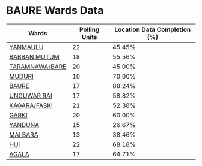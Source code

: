 
# BAURE Wards Data

| Wards | Polling Units | Location Data Completion (%) |
| ---- | ----- | ------- |
| [YANMAULU](./wards/4861-yanmaulu) | 22 | 45.45% |
| [BABBAN MUTUM](./wards/4862-babban-mutum) | 18 | 55.56% |
| [TARAMNAWA/BARE](./wards/4863-taramnawa/bare) | 20 | 45.00% |
| [MUDURI](./wards/4864-muduri) | 10 | 70.00% |
| [BAURE](./wards/4865-baure) | 17 | 88.24% |
| [UNGUWAR RAI](./wards/4866-unguwar-rai) | 17 | 58.82% |
| [KAGARA/FASKI](./wards/4867-kagara/faski) | 21 | 52.38% |
| [GARKI](./wards/4868-garki) | 20 | 60.00% |
| [YANDUNA](./wards/4869-yanduna) | 15 | 26.67% |
| [MAI BARA](./wards/4870-mai-bara) | 13 | 38.46% |
| [HUI](./wards/4871-hui) | 22 | 68.18% |
| [AGALA](./wards/4872-agala) | 17 | 64.71% |




